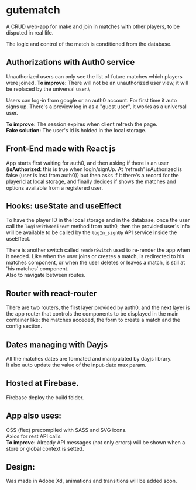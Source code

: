 #  gutematch
A CRUD web-app for make and join in matches with other players, to be disputed in real life.

The logic and control of the match is conditioned from the database.

## Authorizations with Auth0 service
Unauthorized users can only see the list of future matches which players were joined.
**To improve:** There will not be an unauthorized user view, it will be replaced by the universal user.\

Users can log-in from google or an auth0 account. For first time it auto signs up.
There's a preview log in as a "guest user", it works as a universal user.

**To improve:** The session expires when client refresh the page.\
**Fake solution:** The user's id is holded in the local storage.

## Front-End made with React js
App starts first waiting for auth0, and then asking if there is an user (**isAuthorized**: this is true when logIn/signUp. At 'refresh' isAuthorized is false (user is lost from auth0)) but then asks if it there's a record for the playerId at local storage, and finally decides if shows the matches and options available from a registered user.

## Hooks: useState and useEffect
To have the player ID in the local storage and in the database, once the user call the `loginWithRedirect` method from auth0, then the provided user's info will be available to be called by the `logIn_signUp` API service inside the useEffect.

There is another switch called `renderSwitch` used to re-render the app when it needed. Like when the user joins or creates a match, is redirected to his matches component, or when the user deletes or leaves a match, is still at 'his matches' component.\
Also to navigate between routes.

## Router with react-router
There are two routers, the first layer provided by auth0, and the next layer is the app router that controls the components to be displayed in the main container like: the matches acceded, the form to create a match and the config section.

## Dates managing with Dayjs
All the matches dates are formated and manipulated by dayjs library.\
It also auto update the value of the input-date max param.

## Hosted at Firebase.
Firebase deploy the build folder.

## App also uses:
CSS (flex) precompiled with SASS and SVG icons.\
Axios for rest API calls.\
**To improve:** Already API messages (not only errors) will be shown when a store or global context is setted.

## Design:
Was made in Adobe Xd, animations and transitions will be added soon.
